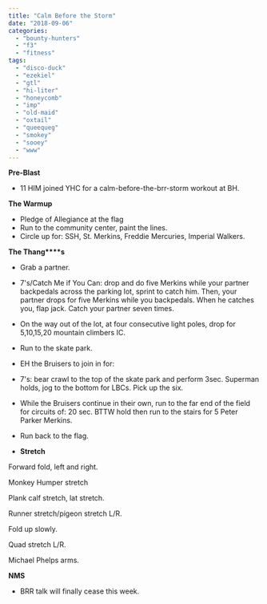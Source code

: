 ```yaml
---
title: "Calm Before the Storm"
date: "2018-09-06"
categories: 
  - "bounty-hunters"
  - "f3"
  - "fitness"
tags: 
  - "disco-duck"
  - "ezekiel"
  - "gtl"
  - "hi-liter"
  - "honeycomb"
  - "imp"
  - "old-maid"
  - "oxtail"
  - "queequeg"
  - "smokey"
  - "sooey"
  - "www"
---
```


**Pre-Blast**

- 11 HIM joined YHC for a calm-before-the-brr-storm workout at BH.

**The Warmup**

- Pledge of Allegiance at the flag
- Run to the community center, paint the lines.
- Circle up for: SSH, St. Merkins, Freddie Mercuries, Imperial Walkers.

**T****he T****hang****s**

- Grab a partner.

- 7's/Catch Me if You Can: drop and do five Merkins while your partner backpedals across the parking lot, sprint to catch him. Then, your partner drops for five Merkins while you backpedals. When he catches you, flap jack. Catch your partner seven times.
- On the way out of the lot, at four consecutive light poles, drop for 5,10,15,20 mountain climbers IC.
- Run to the skate park.
- EH the Bruisers to join in for:
- 7's: bear crawl to the top of the skate park and perform 3sec. Superman holds, jog to the bottom for LBCs. Pick up the six.
- While the Bruisers continue in their own, run to the far end of the field for circuits of: 20 sec. BTTW hold then run to the stairs for 5 Peter Parker Merkins.
- Run back to the flag.

- **Stretch**

Forward fold, left and right.

Monkey Humper stretch

Plank calf stretch, lat stretch.

Runner stretch/pigeon stretch L/R.

Fold up slowly.

Quad stretch L/R.

Michael Phelps arms.

**NMS**

- BRR talk will finally cease this week.
